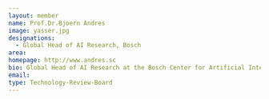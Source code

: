 ```yaml
---
layout: member
name: Prof.Dr.Bjoern Andres
image: yasser.jpg
designations: 
  - Global Head of AI Research, Bosch
area:
homepage: http://www.andres.sc
bio: Global Head of AI Research at the Bosch Center for Artificial Intelligence,Honorary Professor of the University of Tübingen.
email:
type: Technology-Review-Board
---
```

